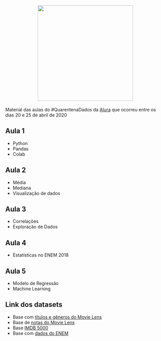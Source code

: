 
<h1 align="center">
    <img src="https://ik.imagekit.io/wmdxyyoe83/quarentena_dados_alura_JWvvLqQUT.png" width="300" heigth="300" >
</h1>

Material das aulas do #QuarentenaDados da [Alura](https://github.com/alura-cursos) que ocorreu entre os dias 20 e 25 de abril de 2020

## Aula 1
 - Python 
 - Pandas
 - Colab

## Aula 2
 - Média
 - Mediana
 - Visualização de dados

## Aula 3
 - Correlações
 - Exploração de Dados

## Aula 4
 - Estatísticas no ENEM 2018

## Aula 5
 - Modelo de Regressão
 - Machine Learning
 
## Link dos datasets
 - Base com [títulos e gêneros do Movie Lens](https://raw.githubusercontent.com/alura-cursos/introducao-a-data-science/master/aula0/ml-latest-small/movies.csv)
 - Base de [notas do Movie Lens](https://raw.githubusercontent.com/alura-cursos/introducao-a-data-science/master/aula0/ml-latest-small/ratings.csv)
 - Base [IMDB 5000](https://gist.githubusercontent.com/guilhermesilveira/24e271e68afe8fd257911217b88b2e07/raw/e70287fb1dcaad4215c3f3c9deda644058a616bc/movie_metadata.csv)
 - Base com [dados do ENEM](https://raw.githubusercontent.com/guilhermesilveira/enem-2018/master/MICRODADOS_ENEM_2018_SAMPLE_43278.csv)
